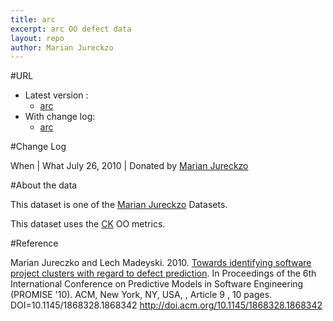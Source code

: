 ```yaml
---
title: arc
excerpt: arc OO defect data
layout: repo
author: Marian Jureckzo
---
```



#URL

  * Latest version :
    * [arc](https://terapromise.csc.ncsu.edu:8443/svn/repo/defect/ck/arc/arc.csv)
  * With change log:
    * [arc](https://terapromise.csc.ncsu.edu:8443/svn/repo/defect/ck/arc/)

#Change Log

When | What
July 26, 2010 | Donated by [Marian Jureckzo](MarianJureczko)

#About the data

This dataset is one of the [Marian Jureckzo](MarianJureczko) Datasets.

This dataset uses the [CK](Chidamber) OO metrics.

#Reference

Marian Jureczko and Lech Madeyski. 2010. [Towards identifying software project clusters with regard to defect prediction](http://dl.acm.org/citation.cfm?id=1868328.1868342&coll=DL&dl=GUIDE&CFID=96280125&CFTOKEN=47274353). In
Proceedings of the 6th International Conference on Predictive
Models in Software Engineering (PROMISE '10). ACM, New York,
NY, USA, , Article 9 , 10 pages. DOI=10.1145/1868328.1868342
http://doi.acm.org/10.1145/1868328.1868342